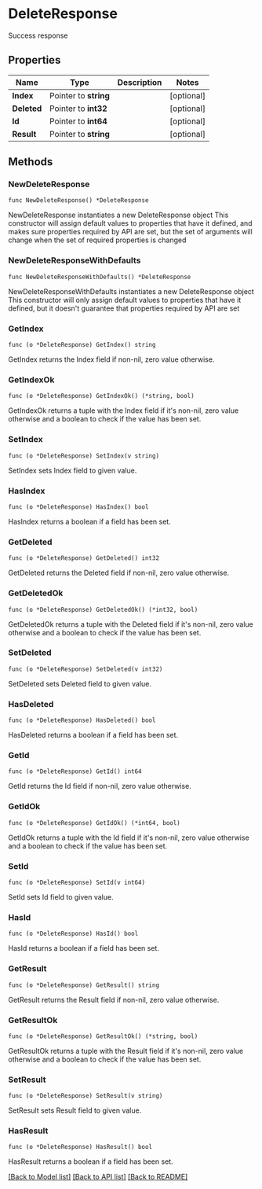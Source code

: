 # DeleteResponse

Success response

## Properties

Name | Type | Description | Notes
------------ | ------------- | ------------- | -------------
**Index** | Pointer to **string** |  | [optional] 
**Deleted** | Pointer to **int32** |  | [optional] 
**Id** | Pointer to **int64** |  | [optional] 
**Result** | Pointer to **string** |  | [optional] 

## Methods

### NewDeleteResponse

`func NewDeleteResponse() *DeleteResponse`

NewDeleteResponse instantiates a new DeleteResponse object
This constructor will assign default values to properties that have it defined,
and makes sure properties required by API are set, but the set of arguments
will change when the set of required properties is changed

### NewDeleteResponseWithDefaults

`func NewDeleteResponseWithDefaults() *DeleteResponse`

NewDeleteResponseWithDefaults instantiates a new DeleteResponse object
This constructor will only assign default values to properties that have it defined,
but it doesn't guarantee that properties required by API are set

### GetIndex

`func (o *DeleteResponse) GetIndex() string`

GetIndex returns the Index field if non-nil, zero value otherwise.

### GetIndexOk

`func (o *DeleteResponse) GetIndexOk() (*string, bool)`

GetIndexOk returns a tuple with the Index field if it's non-nil, zero value otherwise
and a boolean to check if the value has been set.

### SetIndex

`func (o *DeleteResponse) SetIndex(v string)`

SetIndex sets Index field to given value.

### HasIndex

`func (o *DeleteResponse) HasIndex() bool`

HasIndex returns a boolean if a field has been set.

### GetDeleted

`func (o *DeleteResponse) GetDeleted() int32`

GetDeleted returns the Deleted field if non-nil, zero value otherwise.

### GetDeletedOk

`func (o *DeleteResponse) GetDeletedOk() (*int32, bool)`

GetDeletedOk returns a tuple with the Deleted field if it's non-nil, zero value otherwise
and a boolean to check if the value has been set.

### SetDeleted

`func (o *DeleteResponse) SetDeleted(v int32)`

SetDeleted sets Deleted field to given value.

### HasDeleted

`func (o *DeleteResponse) HasDeleted() bool`

HasDeleted returns a boolean if a field has been set.

### GetId

`func (o *DeleteResponse) GetId() int64`

GetId returns the Id field if non-nil, zero value otherwise.

### GetIdOk

`func (o *DeleteResponse) GetIdOk() (*int64, bool)`

GetIdOk returns a tuple with the Id field if it's non-nil, zero value otherwise
and a boolean to check if the value has been set.

### SetId

`func (o *DeleteResponse) SetId(v int64)`

SetId sets Id field to given value.

### HasId

`func (o *DeleteResponse) HasId() bool`

HasId returns a boolean if a field has been set.

### GetResult

`func (o *DeleteResponse) GetResult() string`

GetResult returns the Result field if non-nil, zero value otherwise.

### GetResultOk

`func (o *DeleteResponse) GetResultOk() (*string, bool)`

GetResultOk returns a tuple with the Result field if it's non-nil, zero value otherwise
and a boolean to check if the value has been set.

### SetResult

`func (o *DeleteResponse) SetResult(v string)`

SetResult sets Result field to given value.

### HasResult

`func (o *DeleteResponse) HasResult() bool`

HasResult returns a boolean if a field has been set.


[[Back to Model list]](../README.md#documentation-for-models) [[Back to API list]](../README.md#documentation-for-api-endpoints) [[Back to README]](../README.md)


